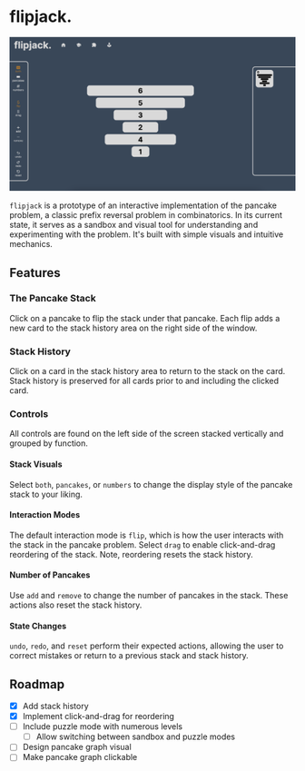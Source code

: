# flipjack.

[![flipjack screen shot][screenshot]](derek-graves.github.io/pancake-problem/)

`flipjack` is a prototype of an interactive implementation of the pancake problem, a classic prefix reversal problem in combinatorics. In its current state, it serves as a sandbox and visual tool for understanding and experimenting with the problem. It's built with simple visuals and intuitive mechanics.

## Features

### The Pancake Stack

Click on a pancake to flip the stack under that pancake. Each flip adds a new card to the stack history area on the right side of the window.

### Stack History

Click on a card in the stack history area to return to the stack on the card. Stack history is preserved for all cards prior to and including the clicked card.

### Controls

All controls are found on the left side of the screen stacked vertically and grouped by function.

#### Stack Visuals

Select `both`, `pancakes`, or `numbers` to change the display style of the pancake stack to your liking.

#### Interaction Modes

The default interaction mode is `flip`, which is how the user interacts with the stack in the pancake problem. Select `drag` to enable click-and-drag reordering of the stack. Note, reordering resets the stack history.

#### Number of Pancakes

Use `add` and `remove` to change the number of pancakes in the stack. These actions also reset the stack history.

#### State Changes

`undo`, `redo`, and `reset` perform their expected actions, allowing the user to correct mistakes or return to a previous stack and stack history.

## Roadmap

- [x] Add stack history
- [x] Implement click-and-drag for reordering
- [ ] Include puzzle mode with numerous levels
  - [ ] Allow switching between sandbox and puzzle modes
- [ ] Design pancake graph visual
- [ ] Make pancake graph clickable

[screenshot]: img/base-game.png
